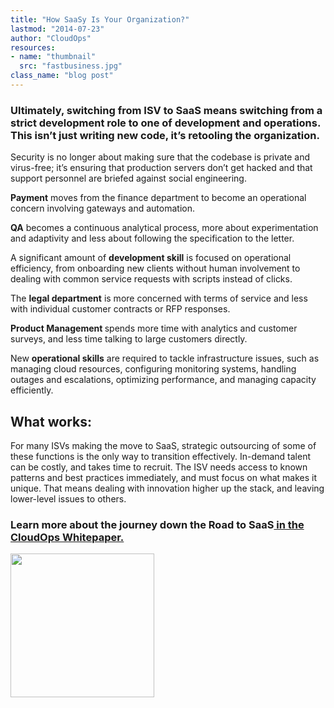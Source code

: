 ```yaml
---
title: "How SaaSy Is Your Organization?"
lastmod: "2014-07-23"
author: "CloudOps"
resources:
- name: "thumbnail"
  src: "fastbusiness.jpg"
class_name: "blog post"
---
```


<p></p>
<h3><strong>Ultimately, switching from ISV to SaaS means switching from a strict development role to one of development and operations. This isn’t just writing new code, it’s retooling the organization.</strong></h3><p></p><p>Security is no longer about making sure that the codebase is private and virus-free; it’s ensuring that production servers don’t get hacked and that support personnel are briefed against social engineering.</p><p><strong>Payment</strong> moves from the finance department to become an operational concern involving gateways and automation.</p><p><strong>QA</strong> becomes a continuous analytical process, more about experimentation and adaptivity and less about following the specification to the letter.</p><p>A significant amount of <strong>development skill</strong> is focused on operational efficiency, from onboarding new clients without human involvement to dealing with common service requests with scripts instead of clicks.</p><p>The <strong>legal department</strong> is more concerned with terms of service and less with individual customer contracts or RFP responses.</p><p><strong>Product Management </strong>spends more time with analytics and customer surveys, and less time talking to large customers directly.</p><p>New <strong>operational skills</strong> are required to tackle infrastructure issues, such as managing cloud resources, configuring monitoring systems, handling outages and escalations, optimizing performance, and managing capacity efficiently.</p><h2><strong>What works:</strong></h2><p> For many ISVs making the move to SaaS, strategic outsourcing of some of these functions is the only way to transition effectively. In-demand talent can be costly, and takes time to recruit. The ISV needs access to known patterns and best practices immediately, and must focus on what makes it unique. That means dealing with innovation higher up the stack, and leaving lower-level issues to others.</p><h3>Learn more about the journey down the <strong>Road to SaaS</strong><a href="http://www.cloudops.com/resources/knowledge-base/Road-to-SaaS/">&nbsp;in the CloudOps Whitepaper.</a></h3><p><a href="http://www.cloudops.com/resources/knowledge-base/Road-to-SaaS/"><img style="width: 230px;" src="/images/blog/post/Download-Whitepaper-CTA.png"></a></p>